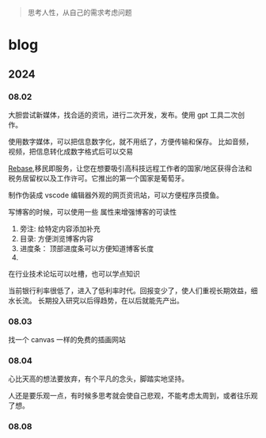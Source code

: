 
> 思考人性，从自己的需求考虑问题

# blog
## 2024
### 08.02

大胆尝试新媒体，找合适的资讯，进行二次开发，发布。使用 gpt 工具二次创作。

使用数字媒体，可以把信息数字化，就不用纸了，方便传输和保存。
比如音频，视频，把信息转化成数字格式后可以交易


[Rebase](https://rebase.co),移民即服务，让您在想要吸引高科技远程工作者的国家/地区获得合法和税务居留权以及工作许可。它推出的第一个国家是葡萄牙。

制作伪装成 vscode 编辑器外观的网页资讯站，可以方便程序员摸鱼。


写博客的时候，可以使用一些 属性来增强博客的可读性
1. 旁注: 给特定内容添加补充
2. 目录: 方便浏览博客内容
3. 进度条： 顶部进度条可以方便知道博客长度
4. 

在行业技术论坛可以吐槽，也可以学点知识

当前银行利率很低了，进入了低利率时代。回报变少了，使人们重视长期效益，细水长流。
长期投入研究以后得趋势，在以后就能先产出。

### 08.03

找一个 canvas 一样的免费的插画网站

### 08.04

心比天高的想法要放弃，有个平凡的念头，脚踏实地坚持。

人还是要乐观一点，有时候多思考就会使自己悲观，不能考虑太周到，或者往乐观了想。

### 08.08

